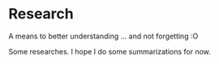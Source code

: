 Research
========
A means to better understanding ...
	and not forgetting :O

Some researches.
I hope I do some summarizations for now.
